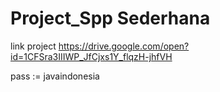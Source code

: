 # Project_Spp Sederhana 

link project https://drive.google.com/open?id=1CFSra3IIIWP_JfCjxs1Y_flqzH-jhfVH

pass := javaindonesia


